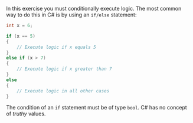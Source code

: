 In this exercise you must conditionally execute logic. The most common way to do this in C# is by using an `if/else` statement:

```csharp
int x = 6;

if (x == 5)
{
    // Execute logic if x equals 5
}
else if (x > 7)
{
    // Execute logic if x greater than 7
}
else
{
    // Execute logic in all other cases
}
```

The condition of an `if` statement must be of type `bool`. C# has no concept of _truthy_ values.
